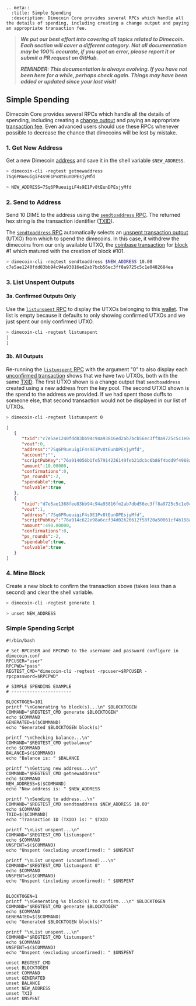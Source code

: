 ```{eval-rst}
.. meta::
  :title: Simple Spending
  :description: Dimecoin Core provides several RPCs which handle all the details of spending, including creating a change output and paying an appropriate transaction fee. 
```

> ***We put our best effort into covering all topics related to Dimecoin. Each section will cover a different category. Not all documentation may be 100% accurate, if you spot an error, please report it or submit a PR request on GitHub.***
>
> ***REMINDER: This documentation is always evolving. If you have not been here for a while, perhaps check again. Things may have been added or updated since your last visit!***

## Simple Spending

Dimecoin Core provides several RPCs which handle all the details of spending, including creating a [change output](../resources/glossary.md#change-output) and paying an appropriate [transaction fee](../resources/glossary.md#transaction-fee). Even advanced users should use these RPCs whenever possible to decrease the chance that dimecoins will be lost by mistake.

### 1. Get New Address

Get a new Dimecoin [address](../resources/glossary.md#address) and save it in the shell variable `$NEW_ADDRESS`.

``` bash
> dimecoin-cli -regtest getnewaddress
7Sq6PRueuigiF4s9E1Pv8tEunDPEsjyMfd

> NEW_ADDRESS=7Sq6PRueuigiF4s9E1Pv8tEunDPEsjyMfd
```

### 2. Send to Address

Send 10 DIME to the address using the [`sendtoaddress` RPC](../api/rpc-wallet.md#sendtoaddress).  The returned hex string is the transaction identifier ([TXID](../resources/glossary.md#transaction-identifiers)).

The [`sendtoaddress` RPC](../api/rpc-wallet.md#sendtoaddress) automatically selects an [unspent transaction output](../resources/glossary.md#unspent-transaction-output) (UTXO) from which to spend the dimecoins. In this case, it withdrew the dimecoins from our only available UTXO, the [coinbase transaction](../resources/glossary.md#coinbase-transaction) for [block](../resources/glossary.md#block) #1 which matured with the creation of block #101.

``` bash
> dimecoin-cli -regtest sendtoaddress $NEW_ADDRESS 10.00
c7e5ae1240fdd83bb94c94a93816ed2ab7bcb56ec3ff8a9725c5c1e0482684ea
```

### 3. List Unspent Outputs

#### 3a. Confirmed Outputs Only

Use the [`listunspent` RPC](../api/rpc-wallet.md#listunspent) to display the UTXOs belonging to this [wallet](../resources/glossary.md#wallet). The list is empty because it defaults to only showing confirmed UTXOs and we just spent our only confirmed UTXO.

``` bash
> dimecoin-cli -regtest listunspent
[
]
```

#### 3b. All Outputs

Re-running the [`listunspent` RPC](../api/rpc-wallet.md#listunspent) with the argument "0" to also display each [unconfirmed transaction](../resources/glossary.md#unconfirmed-transaction) shows that we have two UTXOs, both with the same [TXID](../resources/glossary.md#transaction-identifiers). The first UTXO shown is a change output that `sendtoaddress` created using a new address from the key pool. The second UTXO shown is the spend to the address we provided. If we had spent those duffs to someone else, that second transaction would not be displayed in our list of UTXOs.

``` bash
> dimecoin-cli -regtest listunspent 0
```

``` json
[  
   {  
      "txid":"c7e5ae1240fdd83bb94c94a93816ed2ab7bcb56ec3ff8a9725c5c1e0482684ea",
      "vout":0,
      "address":"7Sq6PRueuigiF4s9E1Pv8tEunDPEsjyMfd",
      "account":"",
      "scriptPubKey":"76a914056b1fe57914236149feb21dcbc6b86f4bdd9f4988ac",
      "amount":10.00000,
      "confirmations":0,
      "ps_rounds":-2,
      "spendable":true,
      "solvable":true
   },
   {  
      "txid":"d7e5ae1368fee83bb94c94a93816fm2ab7dbd56ec3ff8a9725c5c1e0482684ea",
      "vout":1,
      "address":"7Sq6PRueuigiF4s9E1Pv8tEunDPEsjyMfd",
      "scriptPubKey":"76a914c622e98a6ccf34d02620612f58f20a50061cf4b188ac",
      "amount":490.00000,
      "confirmations":0,
      "ps_rounds":-2,
      "spendable":true,
      "solvable":true
   }
]
```

### 4. Mine Block

Create a new block to confirm the transaction above (takes less than a second) and clear the shell variable.

``` bash
> dimecoin-cli -regtest generate 1

> unset NEW_ADDRESS
```

### Simple Spending Script

``` shell
#!/bin/bash

# Set RPCUSER and RPCPWD to the username and password configure in dimecoin.conf
RPCUSER="user"
RPCPWD="pass"
REGTEST_CMD="dimecoin-cli -regtest -rpcuser=$RPCUSER -rpcpassword=$RPCPWD"

# SIMPLE SPENDING EXAMPLE
# -----------------------

BLOCKTOGEN=101
printf "\nGenerating %s block(s)...\n" $BLOCKTOGEN
COMMAND="$REGTEST_CMD generate $BLOCKTOGEN"
echo $COMMAND
GENERATED=$($COMMAND)
echo "Generated $BLOCKTOGEN block(s)"

printf "\nChecking balance...\n"
COMMAND="$REGTEST_CMD getbalance"
echo $COMMAND
BALANCE=$($COMMAND)
echo "Balance is: " $BALANCE

printf "\nGetting new address...\n"
COMMAND="$REGTEST_CMD getnewaddress"
echo $COMMAND
NEW_ADDRESS=$($COMMAND)
echo "New address is: " $NEW_ADDRESS

printf "\nSending to address...\n"
COMMAND="$REGTEST_CMD sendtoaddress $NEW_ADDRESS 10.00"
echo $COMMAND
TXID=$($COMMAND)
echo "Transaction ID (TXID) is: " $TXID

printf "\nList unspent...\n"
COMMAND="$REGTEST_CMD listunspent"
echo $COMMAND
UNSPENT=$($COMMAND)
echo "Unspent (excluding unconfirmed): " $UNSPENT

printf "\nList unspent (unconfirmed)...\n"
COMMAND="$REGTEST_CMD listunspent 0"
echo $COMMAND
UNSPENT=$($COMMAND)
echo "Unspent (including unconfirmed): " $UNSPENT


BLOCKTOGEN=1
printf "\nGenerating %s block(s) to confirm...\n" $BLOCKTOGEN
COMMAND="$REGTEST_CMD generate $BLOCKTOGEN"
echo $COMMAND
GENERATED=$($COMMAND)
echo "Generated $BLOCKTOGEN block(s)"

printf "\nList unspent...\n"
COMMAND="$REGTEST_CMD listunspent"
echo $COMMAND
UNSPENT=$($COMMAND)
echo "Unspent (excluding unconfirmed): " $UNSPENT

unset REGTEST_CMD
unset BLOCKTOGEN
unset COMMAND
unset GENERATED
unset BALANCE
unset NEW_ADDRESS
unset TXID
unset UNSPENT
```
